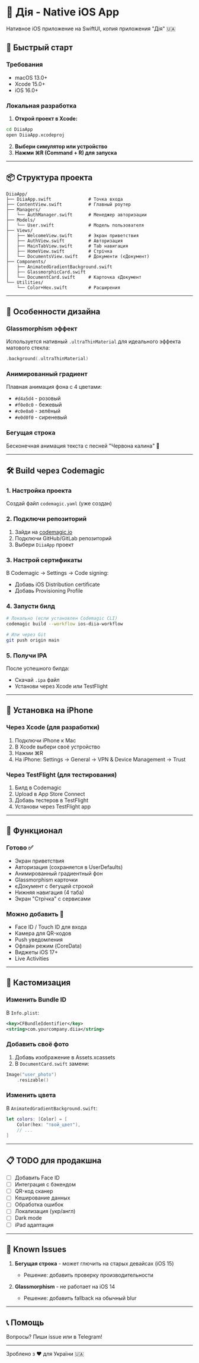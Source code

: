 # 📱 Дія - Native iOS App

Нативное iOS приложение на SwiftUI, копия приложения "Дія" 🇺🇦

## 🚀 Быстрый старт

### Требования
- macOS 13.0+
- Xcode 15.0+
- iOS 16.0+

### Локальная разработка

1. **Открой проект в Xcode:**
```bash
cd DiiaApp
open DiiaApp.xcodeproj
```

2. **Выбери симулятор или устройство**
3. **Нажми ⌘R (Command + R) для запуска**

---

## 📦 Структура проекта

```
DiiaApp/
├── DiiaApp.swift              # Точка входа
├── ContentView.swift          # Главный роутер
├── Managers/
│   └── AuthManager.swift      # Менеджер авторизации
├── Models/
│   └── User.swift             # Модель пользователя
├── Views/
│   ├── WelcomeView.swift      # Экран приветствия
│   ├── AuthView.swift         # Авторизация
│   ├── MainTabView.swift      # Tab навигация
│   ├── HomeView.swift         # Стрічка
│   └── DocumentsView.swift    # Документи (єДокумент)
├── Components/
│   ├── AnimatedGradientBackground.swift
│   ├── GlassmorphicCard.swift
│   └── DocumentCard.swift     # Карточка єДокумент
└── Utilities/
    └── Color+Hex.swift        # Расширения
```

---

## 🎨 Особенности дизайна

### Glassmorphism эффект
Используется нативный `.ultraThinMaterial` для идеального эффекта матового стекла:
```swift
.background(.ultraThinMaterial)
```

### Анимированный градиент
Плавная анимация фона с 4 цветами:
- `#d4a5d4` - розовый
- `#f0e0c0` - бежевый
- `#c0e0a0` - зелёный
- `#e0d0f0` - сиреневый

### Бегущая строка
Бесконечная анимация текста с песней "Червона калина" 🌺

---

## 🛠 Build через Codemagic

### 1. Настройка проекта

Создай файл `codemagic.yaml` (уже создан)

### 2. Подключи репозиторий

1. Зайди на [codemagic.io](https://codemagic.io)
2. Подключи GitHub/GitLab репозиторий
3. Выбери `DiiaApp` проект

### 3. Настрой сертификаты

В Codemagic → Settings → Code signing:
- Добавь iOS Distribution certificate
- Добавь Provisioning Profile

### 4. Запусти билд

```bash
# Локально (если установлен Codemagic CLI)
codemagic build --workflow ios-diia-workflow

# Или через Git
git push origin main
```

### 5. Получи IPA

После успешного билда:
- Скачай `.ipa` файл
- Установи через Xcode или TestFlight

---

## 📲 Установка на iPhone

### Через Xcode (для разработки)

1. Подключи iPhone к Mac
2. В Xcode выбери своё устройство
3. Нажми ⌘R
4. На iPhone: Settings → General → VPN & Device Management → Trust

### Через TestFlight (для тестирования)

1. Билд в Codemagic
2. Upload в App Store Connect
3. Добавь тестеров в TestFlight
4. Установи через TestFlight app

---

## 🎯 Функционал

### Готово ✅
- Экран приветствия
- Авторизация (сохраняется в UserDefaults)
- Анимированный градиентный фон
- Glassmorphism карточки
- єДокумент с бегущей строкой
- Нижняя навигация (4 таба)
- Экран "Стрічка" с сервисами

### Можно добавить 🚧
- Face ID / Touch ID для входа
- Камера для QR-кодов
- Push уведомления
- Офлайн режим (CoreData)
- Виджеты iOS 17+
- Live Activities

---

## 🔧 Кастомизация

### Изменить Bundle ID

В `Info.plist`:
```xml
<key>CFBundleIdentifier</key>
<string>com.yourcompany.diia</string>
```

### Добавить своё фото

1. Добавь изображение в Assets.xcassets
2. В `DocumentCard.swift` замени:
```swift
Image("user_photo")
    .resizable()
```

### Изменить цвета

В `AnimatedGradientBackground.swift`:
```swift
let colors: [Color] = [
    Color(hex: "твой_цвет"),
    // ...
]
```

---

## 📋 TODO для продакшна

- [ ] Добавить Face ID
- [ ] Интеграция с бэкендом
- [ ] QR-код сканер
- [ ] Кеширование данных
- [ ] Обработка ошибок
- [ ] Локализация (укр/англ)
- [ ] Dark mode
- [ ] iPad адаптация

---

## 🐛 Known Issues

1. **Бегущая строка** - может глючить на старых девайсах (iOS 15)
   - Решение: добавить проверку производительности

2. **Glassmorphism** - не работает на iOS 14
   - Решение: добавить fallback на обычный blur

---

## 📞 Помощь

Вопросы? Пиши issue или в Telegram!

---

Зроблено з ❤️ для України 🇺🇦

